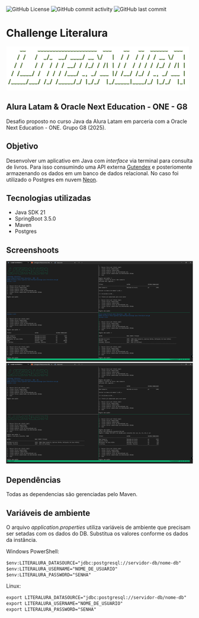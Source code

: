 ![GitHub License](https://img.shields.io/github/license/rrbotlab/challenge-java-literalura-one-g8)
![GitHub commit activity](https://img.shields.io/github/commit-activity/t/rrbotlab/challenge-java-literalura-one-g8)
![GitHub last commit](https://img.shields.io/github/last-commit/rrbotlab/challenge-java-literalura-one-g8)


# Challenge Literalura

![capa](/assets/images/capa.png)

## Alura Latam & Oracle Next Education - ONE - G8

Desafio proposto no curso Java da Alura Latam em parceria com a
Oracle Next Education - ONE. Grupo G8 (2025).

## Objetivo

Desenvolver um aplicativo em Java com _interface_ via terminal para consulta de livros. Para isso
consumindo uma API externa [Gutendex](https://gutendex.com/) e posteriomente armazenando os dados 
em um banco de dados relacional. No caso foi utilizado o Postgres em nuvem [Neon](https://neon.com/).

## Tecnologias utilizadas

* Java SDK 21
* SpringBoot 3.5.0
* Maven
* Postgres 

## Screenshoots

![screen1](/assets/images/literalura-scr1.png)
![screen1](/assets/images/literalura-scr2.png)


## Dependências

Todas as dependencias são gerenciadas pelo Maven.

## Variáveis de ambiente

O arquivo _application.properties_ utiliza variáveis de ambiente que precisam ser setadas com os dados do DB.
Substitua os valores conforme os dados da instância.

Windows PowerShell:
```
$env:LITERALURA_DATASOURCE="jdbc:postgresql://servidor-db/nome-db"
$env:LITERALURA_USERNAME="NOME_DE_USUARIO"
$env:LITERALURA_PASSWORD="SENHA"
```

Linux:
```
export LITERALURA_DATASOURCE="jdbc:postgresql://servidor-db/nome-db"
export LITERALURA_USERNAME="NOME_DE_USUARIO"
export LITERALURA_PASSWORD="SENHA"
```

